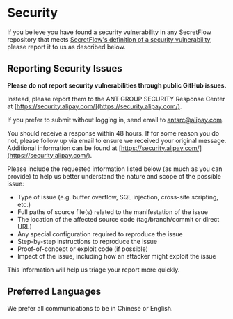 # Security

If you believe you have found a security vulnerability in any SecretFlow repository that meets
[SecretFlow's definition of a security vulnerability](https://security.alipay.com/announcement.htm?id=1), please report it to us as described below.

## Reporting Security Issues

**Please do not report security vulnerabilities through public GitHub issues.**

Instead, please report them to the ANT GROUP SECURITY Response Center at [https://security.alipay.com/](https://security.alipay.com/).

If you prefer to submit without logging in, send email to [antsrc@alipay.com](mailto:antsrc@alipay.com).

You should receive a response within 48 hours. If for some reason you do not, please follow up via email to ensure we received your original message.
Additional information can be found at [https://security.alipay.com/](https://security.alipay.com/).

Please include the requested information listed below (as much as you can provide) to help us better understand the nature and scope of the possible issue:

* Type of issue (e.g. buffer overflow, SQL injection, cross-site scripting, etc.)
* Full paths of source file(s) related to the manifestation of the issue
* The location of the affected source code (tag/branch/commit or direct URL)
* Any special configuration required to reproduce the issue
* Step-by-step instructions to reproduce the issue
* Proof-of-concept or exploit code (if possible)
* Impact of the issue, including how an attacker might exploit the issue

This information will help us triage your report more quickly.

## Preferred Languages

We prefer all communications to be in Chinese or English.
